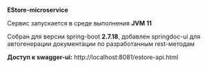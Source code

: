 **EStore-microservice**

Сервис запускается в среде выполнения **JVM 11**

Собран для версии spring-boot **2.7.18**, добавлен springdoc-ui для автогенерации документации по разработанным rest-методам

**Доступ к swagger-ui:** http://localhost:8081/estore-api.html
